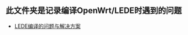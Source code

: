 ## 此文件夹是记录编译OpenWrt/LEDE时遇到的问题
+ [LEDE编译的问题与解决方案](https://github.com/BoringCat/MyLog/tree/master/LEDE/Make-problem/Problem.md)
